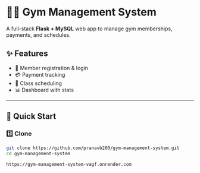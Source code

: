 # 🏋️‍♀️ Gym Management System

A full-stack **Flask + MySQL** web app to manage gym memberships, payments, and schedules.

## ✨ Features
- 👤 Member registration & login  
- 💳 Payment tracking  
- 📅 Class scheduling  
- 📊 Dashboard with stats  

---

## 🚀 Quick Start

### 1️⃣ Clone
```bash
git clone https://github.com/pranavb200/gym-management-system.git
cd gym-management-system

https://gym-management-system-vagf.onrender.com

